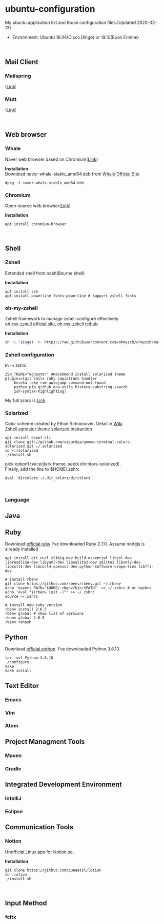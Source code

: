 # ubuntu-configuration

My ubuntu application list and those configuration files.(Updated 2020-02-13)
* Environment: Ubuntu 19.04(Disco Dingo) or 19.10(Eoan Ermine)

&nbsp;
## Mail Client
### Mailspring
([Link](https://www.getmailspring.com))

### Mutt
([Link](http://www.mutt.org))

&nbsp;
## Web browser
### Whale
Naver web browser based on Chromium([Link](https://whale.naver.com/ko))  
  
**Installation**  
Download naver-whale-stable_amd64.deb from [Whale Official Site](https://whale.naver.com/ko)
```
dpkg -i naver-whale-stable_amd64.deb
```

### Chromium
Open-source web browser([Link](https://www.chromium.org))
  
**Installation**  
```
apt install chromium-browser
```

&nbsp;
## Shell
### Zshell
Extended shell from bash(Bourne shell)  

**Installation**
```
apt install zsh
apt install powerline fonts-powerline # Support zshell fonts
```

### oh-my-zshell
Zshell framework to manage zshell configure effectively.  
[oh-my-zshell official site](https://ohmyz.sh), [oh-my-zshell github](https://github.com/ohmyzsh/ohmyzsh#getting-started)  

**Installation**
```bash
sh -c "$(wget -O- https://raw.githubusercontent.com/ohmyzsh/ohmyzsh/master/tools/install.sh)"
```

### Zshell configuration
In ~/.zshrc
```
ZSH_THEME="agnoster" #Recommend install solarized theme
plugins=(git rails ruby capistrano bundler
    heroku rake rvm autojump command-not-found
    python pip github gnu-utils history-substring-search
    zsh-syntax-highlighting)
```
My full zshrc is [Link](https://github.com/wonjaek36/ubuntu-configuration/blob/master/zshrc)

### Solarized
Color scheme created by Ethan Schoonover. Detail in [Wiki](https://en.wikipedia.org/wiki/Solarized_(color_scheme)).  
[Zshell agnoster theme solarized instruction](https://gist.github.com/renshuki/3cf3de6e7f00fa7e744a)  

```
apt install dconf-cli
git clone git://github.com/sigurdga/gnome-terminal-colors-solarized.git ~/.solarized
cd ~./solarized
./install.sh
```

pick option1 twice(dark theme, seebi dircolors-solarized).  
Finally, add the line to $HOME/.zshrc 
```
eval `dircolors ~/.dir_colors/dircolors`
```
&nbsp;

### Language
## Java

## Ruby
Download [official ruby](https://www.ruby-lang.org/en/downloads/)
I've downloaded Ruby 2.7.0.
Assume nodejs is already installed
```
apt install git curl zlib1g-dev build-essential libssl-dev libreadline-dev libyaml-dev libsqlite3-dev sqlite3 libxml2-dev libxslt1-dev libcurl4-openssl-dev python-software-properties libffi-dev

# install rbenv
git clone https://github.com/rbenv/rbenv.git ~/.rbenv
echo 'export PATH="$HOME/.rbenv/bin:$PATH"' >> ~/.zshrc # or bashrc
echo 'eval "$(rbenv init -)"' >> ~/.zshrc
source ~/.zshrc

# install new ruby version
rbenv install 2.6.5
rbenv global # show list of versions
rbenv global 2.6.5
rbenv rehash
```


## Python
Download [official python](https://www.python.org/).
I've downloaded Python 3.6.10.

```
tar -xvf Python-3.6.10
./configure
make
make install
```


## Text Editor
### Emacs

### Vim

### Atom

## Project Managment Tools
### Maven

### Gradle


## Integrated Development Environment
### IntelliJ

### Eclipse



## Communication Tools
### Notion
Unofficial Linux app for Notion.so.

**Installation**
```
git clone https://github.com/puneetsl/lotion
cd .lotion
./install.sh
```

&nbsp;
## Input Method
### fcitx